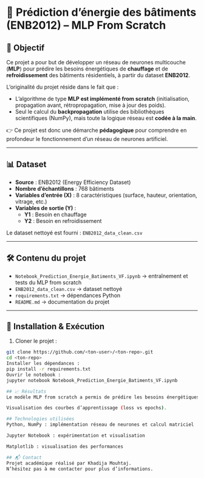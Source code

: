# 🏢 Prédiction d’énergie des bâtiments (ENB2012) – MLP From Scratch

## 🎯 Objectif
Ce projet a pour but de développer un réseau de neurones multicouche (**MLP**) pour prédire les besoins énergétiques de **chauffage** et de **refroidissement** des bâtiments résidentiels, à partir du dataset **ENB2012**.

L’originalité du projet réside dans le fait que :
- L’algorithme de type **MLP est implémenté from scratch** (initialisation, propagation avant, rétropropagation, mise à jour des poids).  
- Seul le calcul du **backpropagation** utilise des bibliothèques scientifiques (NumPy), mais toute la logique réseau est **codée à la main**.  

👉 Ce projet est donc une démarche **pédagogique** pour comprendre en profondeur le fonctionnement d’un réseau de neurones artificiel.

---

## 📊 Dataset
- **Source** : ENB2012 (Energy Efficiency Dataset)  
- **Nombre d’échantillons** : 768 bâtiments  
- **Variables d’entrée (X)** : 8 caractéristiques (surface, hauteur, orientation, vitrage, etc.)  
- **Variables de sortie (Y)** :  
  - **Y1** : Besoin en chauffage  
  - **Y2** : Besoin en refroidissement  

Le dataset nettoyé est fourni : `ENB2012_data_clean.csv`

---

## 🛠️ Contenu du projet
- `Notebook_Prediction_Energie_Batiments_VF.ipynb` → entraînement et tests du MLP from scratch  
- `ENB2012_data_clean.csv` → dataset nettoyé  
- `requirements.txt` → dépendances Python  
- `README.md` → documentation du projet  

---

## 🚀 Installation & Exécution
1. Cloner le projet :
```bash
git clone https://github.com/<ton-user>/<ton-repo>.git
cd <ton-repo>
Installer les dépendances :
pip install -r requirements.txt
Ouvrir le notebook :
jupyter notebook Notebook_Prediction_Energie_Batiments_VF.ipynb

## 📈 Résultats
Le modèle MLP from scratch a permis de prédire les besoins énergétiques avec une erreur moyenne inférieure à XX% (ajoute ton résultat exact si dispo).

Visualisation des courbes d’apprentissage (loss vs epochs).

## Technologies utilisées
Python, NumPy : implémentation réseau de neurones et calcul matriciel

Jupyter Notebook : expérimentation et visualisation

Matplotlib : visualisation des performances

## 📬 Contact
Projet académique réalisé par Khadija Mouhtaj.
N’hésitez pas à me contacter pour plus d’informations.
